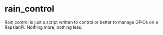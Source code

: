 # rain_control
Rain control is just a script written to control or better to manage GPIOs on a RapsianPi. Nothing more, nothing less.
